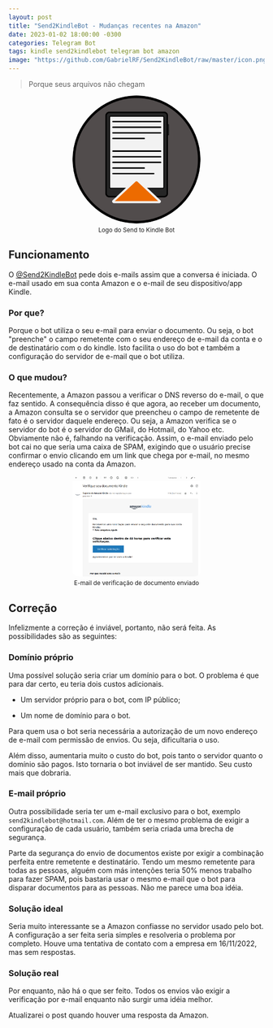```yaml
---
layout: post
title: "Send2KindleBot - Mudanças recentes na Amazon"
date: 2023-01-02 18:00:00 -0300
categories: Telegram Bot
tags: kindle send2kindlebot telegram bot amazon
image: "https://github.com/GabrielRF/Send2KindleBot/raw/master/icon.png?raw=true"
---
```


> Porque seus arquivos não chegam

<center>
<img src="https://github.com/GabrielRF/Send2KindleBot/raw/master/icon.png?raw=true" alt="Send to Kindle Bot Logo" style="width:50%; border-radius:50%">
<br><small>Logo do Send to Kindle Bot</small>
</center>

## Funcionamento

O [@Send2KindleBot](https://t.me/Send2KindleBot) pede dois e-mails assim que a conversa é iniciada. O e-mail usado em sua conta Amazon e o e-mail de seu dispositivo/app Kindle.

### Por que?

Porque o bot utiliza o seu e-mail para enviar o documento. Ou seja, o bot "preenche" o campo remetente com o seu endereço de e-mail da conta e o de destinatário com o do kindle. Isto facilita o uso do bot e também a configuração do servidor de e-mail que o bot utiliza.

### O que mudou?

Recentemente, a Amazon passou a verificar o DNS reverso do e-mail, o que faz sentido. A consequência disso é que agora, ao receber um documento, a Amazon consulta se o servidor que preencheu o campo de remetente de fato é o servidor daquele endereço. Ou seja, a Amazon verifica se o servidor do bot é o servidor do GMail, do Hotmail, do Yahoo etc. Obviamente não é, falhando na verificação. Assim, o e-mail enviado pelo bot cai no que seria uma caixa de SPAM, exigindo que o usuário precise confirmar o envio clicando em um link que chega por e-mail, no mesmo endereço usado na conta da Amazon.

<center>
<img src="/assets/img/send2kindle_verify.png" alt="E-mail de verificação de documento enviado" style="width:50%; border-radius:5%"> 
<br><small>E-mail de verificação de documento enviado</small>
</center>

## Correção

Infelizmente a correção é inviável, portanto, não será feita. As possibilidades são as seguintes:

### Domínio próprio

Uma possível solução seria criar um domínio para o bot. O problema é que para dar certo, eu teria dois custos adicionais.

* Um servidor próprio para o bot, com IP público;

* Um nome de domínio para o bot.

Para quem usa o bot seria necessária a autorização de um novo endereço de e-mail com permissão de envios. Ou seja, dificultaria o uso.

Além disso, aumentaria muito o custo do bot, pois tanto o servidor quanto o domínio são pagos. Isto tornaria o bot inviável de ser mantido. Seu custo mais que dobraria.

### E-mail próprio

Outra possibilidade seria ter um e-mail exclusivo para o bot, exemplo `send2kindlebot@hotmail.com`. Além de ter o mesmo problema de exigir a configuração de cada usuário, também seria criada uma brecha de segurança.

Parte da segurança do envio de documentos existe por exigir a combinação perfeita entre remetente e destinatário. Tendo um mesmo remetente para todas as pessoas, alguém com más intenções teria 50% menos trabalho para fazer SPAM, pois bastaria usar o mesmo e-mail que o bot para disparar documentos para as pessoas. Não me parece uma boa idéia.

### Solução ideal

Seria muito interessante se a Amazon confiasse no servidor usado pelo bot. A configuração a ser feita seria simples e resolveria o problema por completo. Houve uma tentativa de contato com a empresa em 16/11/2022, mas sem respostas.

### Solução real

Por enquanto, não há o que ser feito. Todos os envios vão exigir a verificação por e-mail enquanto não surgir uma idéia melhor.

Atualizarei o post quando houver uma resposta da Amazon.
